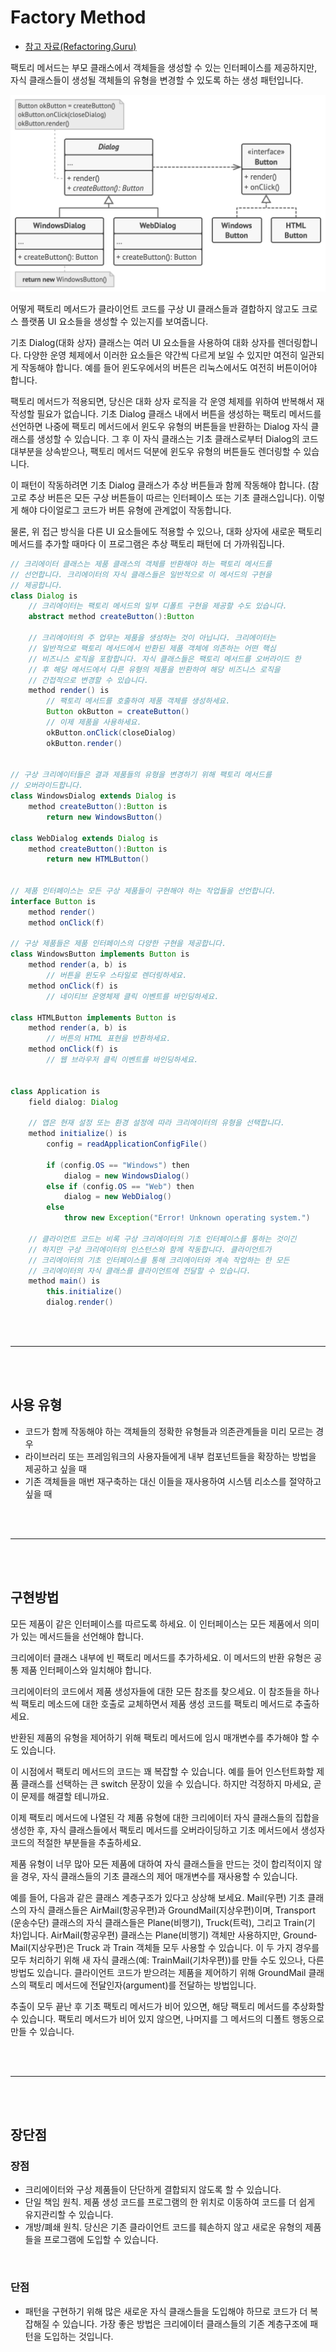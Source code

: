 # Factory Method

-   [참고 자료(Refactoring.Guru)](https://refactoring.guru/ko/design-patterns/factory-method)

팩토리 메서드는 부모 클래스에서 객체들을 생성할 수 있는 인터페이스를 제공하지만, 자식 클래스들이 생성될 객체들의 유형을 변경할 수 있도록 하는 생성 패턴입니다.

![](images/factory.png)

어떻게 팩토리 메서드가 클라이언트 코드를 구상 UI 클래스들과 결합하지 않고도 크로스 플랫폼 UI 요소들을 생성할 수 있는지를 보여줍니다.

기초 Dialog​(대화 상자) 클래스는 여러 UI 요소들을 사용하여 대화 상자를 렌더링합니다. 다양한 운영 체제에서 이러한 요소들은 약간씩 다르게 보일 수 있지만 여전히 일관되게 작동해야 합니다. 예를 들어 윈도우에서의 버튼은 리눅스에서도 여전히 버튼이어야 합니다.

팩토리 메서드가 적용되면, 당신은 대화 상자 로직을 각 운영 체제를 위하여 반복해서 재작성할 필요가 없습니다. 기초 Dialog 클래스 내에서 버튼을 생성하는 팩토리 메서드를 선언하면 나중에 팩토리 메서드에서 윈도우 유형의 버튼들을 반환하는 Dialog 자식 클래스를 생성할 수 있습니다. 그 후 이 자식 클래스는 기초 클래스로부터 Dialog의 코드 대부분을 상속받으나, 팩토리 메서드 덕분에 윈도우 유형의 버튼들도 렌더링할 수 있습니다.

이 패턴이 작동하려면 기초 Dialog 클래스가 추상 버튼들과 함께 작동해야 합니다. (참고로 추상 버튼은 모든 구상 버튼들이 따르는 인터페이스 또는 기초 클래스입니다). 이렇게 해야 다이얼로그 코드가 버튼 유형에 관계없이 작동합니다.

물론, 위 접근 방식을 다른 UI 요소들에도 적용할 수 있으나, 대화 상자에 새로운 팩토리 메서드를 추가할 때마다 이 프로그램은 추상 팩토리 패턴에 더 가까워집니다.

```java
// 크리에이터 클래스는 제품 클래스의 객체를 반환해야 하는 팩토리 메서드를
// 선언합니다. 크리에이터의 자식 클래스들은 일반적으로 이 메서드의 구현을
// 제공합니다.
class Dialog is
    // 크리에이터는 팩토리 메서드의 일부 디폴트 구현을 제공할 수도 있습니다.
    abstract method createButton():Button

    // 크리에이터의 주 업무는 제품을 생성하는 것이 아닙니다. 크리에이터는
    // 일반적으로 팩토리 메서드에서 반환된 제품 객체에 의존하는 어떤 핵심
    // 비즈니스 로직을 포함합니다. 자식 클래스들은 팩토리 메서드를 오버라이드 한
    // 후 해당 메서드에서 다른 유형의 제품을 반환하여 해당 비즈니스 로직을
    // 간접적으로 변경할 수 있습니다.
    method render() is
        // 팩토리 메서드를 호출하여 제품 객체를 생성하세요.
        Button okButton = createButton()
        // 이제 제품을 사용하세요.
        okButton.onClick(closeDialog)
        okButton.render()


// 구상 크리에이터들은 결과 제품들의 유형을 변경하기 위해 팩토리 메서드를
// 오버라이드합니다.
class WindowsDialog extends Dialog is
    method createButton():Button is
        return new WindowsButton()

class WebDialog extends Dialog is
    method createButton():Button is
        return new HTMLButton()


// 제품 인터페이스는 모든 구상 제품들이 구현해야 하는 작업들을 선언합니다.
interface Button is
    method render()
    method onClick(f)

// 구상 제품들은 제품 인터페이스의 다양한 구현을 제공합니다.
class WindowsButton implements Button is
    method render(a, b) is
        // 버튼을 윈도우 스타일로 렌더링하세요.
    method onClick(f) is
        // 네이티브 운영체제 클릭 이벤트를 바인딩하세요.

class HTMLButton implements Button is
    method render(a, b) is
        // 버튼의 HTML 표현을 반환하세요.
    method onClick(f) is
        // 웹 브라우저 클릭 이벤트를 바인딩하세요.


class Application is
    field dialog: Dialog

    // 앱은 현재 설정 또는 환경 설정에 따라 크리에이터의 유형을 선택합니다.
    method initialize() is
        config = readApplicationConfigFile()

        if (config.OS == "Windows") then
            dialog = new WindowsDialog()
        else if (config.OS == "Web") then
            dialog = new WebDialog()
        else
            throw new Exception("Error! Unknown operating system.")

    // 클라이언트 코드는 비록 구상 크리에이터의 기초 인터페이스를 통하는 것이긴
    // 하지만 구상 크리에이터의 인스턴스와 함께 작동합니다. 클라이언트가
    // 크리에이터의 기초 인터페이스를 통해 크리에이터와 계속 작업하는 한 모든
    // 크리에이터의 자식 클래스를 클라이언트에 전달할 수 있습니다.
    method main() is
        this.initialize()
        dialog.render()
```

<br /><br />

---

<br /><br />

## 사용 유형

-   코드가 함께 작동해야 하는 객체들의 정확한 유형들과 의존관계들을 미리 모르는 경우
-   라이브러리 또는 프레임워크의 사용자들에게 내부 컴포넌트들을 확장하는 방법을 제공하고 싶을 때
-   기존 객체들을 매번 재구축하는 대신 이들을 재사용하여 시스템 리소스를 절약하고 싶을 때

<br /><br />

---

<br /><br />

## 구현방법

모든 제품이 같은 인터페이스를 따르도록 하세요. 이 인터페이스는 모든 제품에서 의미가 있는 메서드들을 선언해야 합니다.

크리에이터 클래스 내부에 빈 팩토리 메서드를 추가하세요. 이 메서드의 반환 유형은 공통 제품 인터페이스와 일치해야 합니다.

크리에이터의 코드에서 제품 생성자들에 대한 모든 참조를 찾으세요. 이 참조들을 하나씩 팩토리 메소드에 대한 호출로 교체하면서 제품 생성 코드를 팩토리 메서드로 추출하세요.

반환된 제품의 유형을 제어하기 위해 팩토리 메서드에 임시 매개변수를 추가해야 할 수도 있습니다.

이 시점에서 팩토리 메서드의 코드는 꽤 복잡할 수 있습니다. 예를 들어 인스턴트화할 제품 클래스를 선택하는 큰 switch 문장이 있을 수 있습니다. 하지만 걱정하지 마세요, 곧 이 문제를 해결할 테니까요.

이제 팩토리 메서드에 나열된 각 제품 유형에 대한 크리에이터 자식 클래스들의 집합을 생성한 후, 자식 클래스들에서 팩토리 메서드를 오버라이딩하고 기초 메서드에서 생성자 코드의 적절한 부분들을 추출하세요.

제품 유형이 너무 많아 모든 제품에 대하여 자식 클래스들을 만드는 것이 합리적이지 않을 경우, 자식 클래스들의 기초 클래스의 제어 매개변수를 재사용할 수 있습니다.

예를 들어, 다음과 같은 클래스 계층구조가 있다고 상상해 보세요. Mail​(우편) 기초 클래스의 자식 클래스들은 Air­Mail​(항공우편)​과 Ground­Mail​(지상우편)​이며, Transport​(운송수단) 클래스의 자식 클래스들은 Plane​(비행기), Truck​(트럭), 그리고 Train​(기차)​입니다. Air­Mail​(항공우편) 클래스는 Plane​(비행기) 객체만 사용하지만, Ground­Mail​(지상우편)​은 Truck 과 Train 객체들 모두 사용할 수 있습니다. 이 두 가지 경우를 모두 처리하기 위해 새 자식 클래스​(예: Train­Mail​(기차우편))​를 만들 수도 있으나, 다른 방법도 있습니다. 클라이언트 코드가 받으려는 제품을 제어하기 위해 Ground­Mail 클래스의 팩토리 메서드에 전달인자​(argument)​를 전달하는 방법입니다.

추출이 모두 끝난 후 기초 팩토리 메서드가 비어 있으면, 해당 팩토리 메서드를 추상화할 수 있습니다. 팩토리 메서드가 비어 있지 않으면, 나머지를 그 메서드의 디폴트 행동으로 만들 수 있습니다.

<br /><br />

---

<br /><br />

## 장단점

### 장점

-   크리에이터와 구상 제품들이 단단하게 결합되지 않도록 할 수 있습니다.
-   단일 책임 원칙. 제품 생성 코드를 프로그램의 한 위치로 이동하여 코드를 더 쉽게 유지관리할 수 있습니다.
-   개방/폐쇄 원칙. 당신은 기존 클라이언트 코드를 훼손하지 않고 새로운 유형의 제품들을 프로그램에 도입할 수 있습니다.

<br />

### 단점

-   패턴을 구현하기 위해 많은 새로운 자식 클래스들을 도입해야 하므로 코드가 더 복잡해질 수 있습니다. 가장 좋은 방법은 크리에이터 클래스들의 기존 계층구조에 패턴을 도입하는 것입니다.
